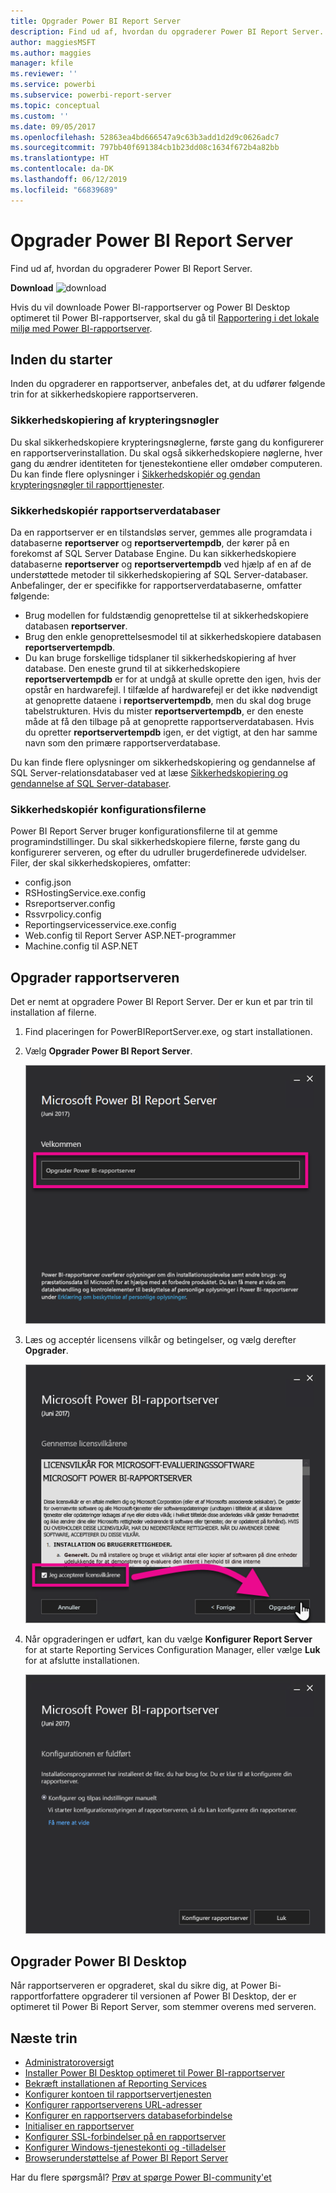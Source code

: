 ```yaml
---
title: Opgrader Power BI Report Server
description: Find ud af, hvordan du opgraderer Power BI Report Server.
author: maggiesMSFT
ms.author: maggies
manager: kfile
ms.reviewer: ''
ms.service: powerbi
ms.subservice: powerbi-report-server
ms.topic: conceptual
ms.custom: ''
ms.date: 09/05/2017
ms.openlocfilehash: 52863ea4bd666547a9c63b3add1d2d9c0626adc7
ms.sourcegitcommit: 797bb40f691384cb1b23dd08c1634f672b4a82bb
ms.translationtype: HT
ms.contentlocale: da-DK
ms.lasthandoff: 06/12/2019
ms.locfileid: "66839689"
---
```

# <a name="upgrade-power-bi-report-server"></a>Opgrader Power BI Report Server

Find ud af, hvordan du opgraderer Power BI Report Server.

 **Download** ![download](media/upgrade/download.png "download")

Hvis du vil downloade Power BI-rapportserver og Power BI Desktop optimeret til Power BI-rapportserver, skal du gå til [Rapportering i det lokale miljø med Power BI-rapportserver](https://powerbi.microsoft.com/report-server/).

## <a name="before-you-begin"></a>Inden du starter

Inden du opgraderer en rapportserver, anbefales det, at du udfører følgende trin for at sikkerhedskopiere rapportserveren.

### <a name="backing-up-the-encryption-keys"></a>Sikkerhedskopiering af krypteringsnøgler

Du skal sikkerhedskopiere krypteringsnøglerne, første gang du konfigurerer en rapportserverinstallation. Du skal også sikkerhedskopiere nøglerne, hver gang du ændrer identiteten for tjenestekontiene eller omdøber computeren. Du kan finde flere oplysninger i [Sikkerhedskopiér og gendan krypteringsnøgler til rapporttjenester](https://docs.microsoft.com/sql/reporting-services/install-windows/ssrs-encryption-keys-back-up-and-restore-encryption-keys).

### <a name="backing-up-the-report-server-databases"></a>Sikkerhedskopiér rapportserverdatabaser

Da en rapportserver er en tilstandsløs server, gemmes alle programdata i databaserne **reportserver** og **reportservertempdb**, der kører på en forekomst af SQL Server Database Engine. Du kan sikkerhedskopiere databaserne **reportserver** og **reportservertempdb** ved hjælp af en af de understøttede metoder til sikkerhedskopiering af SQL Server-databaser. Anbefalinger, der er specifikke for rapportserverdatabaserne, omfatter følgende:

* Brug modellen for fuldstændig genoprettelse til at sikkerhedskopiere databasen **reportserver**.
* Brug den enkle genoprettelsesmodel til at sikkerhedskopiere databasen **reportservertempdb**.
* Du kan bruge forskellige tidsplaner til sikkerhedskopiering af hver database. Den eneste grund til at sikkerhedskopiere **reportservertempdb** er for at undgå at skulle oprette den igen, hvis der opstår en hardwarefejl. I tilfælde af hardwarefejl er det ikke nødvendigt at genoprette dataene i **reportservertempdb**, men du skal dog bruge tabelstrukturen. Hvis du mister **reportservertempdb**, er den eneste måde at få den tilbage på at genoprette rapportserverdatabasen. Hvis du opretter **reportservertempdb** igen, er det vigtigt, at den har samme navn som den primære rapportserverdatabase.

Du kan finde flere oplysninger om sikkerhedskopiering og gendannelse af SQL Server-relationsdatabaser ved at læse [Sikkerhedskopiering og gendannelse af SQL Server-databaser](https://docs.microsoft.com/sql/relational-databases/backup-restore/back-up-and-restore-of-sql-server-databases).

### <a name="backing-up-the-configuration-files"></a>Sikkerhedskopiér konfigurationsfilerne

Power BI Report Server bruger konfigurationsfilerne til at gemme programindstillinger. Du skal sikkerhedskopiere filerne, første gang du konfigurerer serveren, og efter du udruller brugerdefinerede udvidelser. Filer, der skal sikkerhedskopieres, omfatter:

* config.json
* RSHostingService.exe.config
* Rsreportserver.config
* Rssvrpolicy.config
* Reportingservicesservice.exe.config
* Web.config til Report Server ASP.NET-programmer
* Machine.config til ASP.NET

## <a name="upgrade-the-report-server"></a>Opgrader rapportserveren

Det er nemt at opgradere Power BI Report Server. Der er kun et par trin til installation af filerne.

1. Find placeringen for PowerBIReportServer.exe, og start installationen.

2. Vælg **Opgrader Power BI Report Server**.

    ![Opgrader Power BI-rapportserver](media/upgrade/reportserver-upgrade1.png "Opgrader Power BI-rapportserver")

3. Læs og acceptér licensens vilkår og betingelser, og vælg derefter **Opgrader**.

    ![Licensaftale](media/upgrade/reportserver-upgrade-eula.png "Licensaftale")

4. Når opgraderingen er udført, kan du vælge **Konfigurer Report Server** for at starte Reporting Services Configuration Manager, eller vælge **Luk** for at afslutte installationen.

    ![Opgrader konfiguration](media/upgrade/reportserver-upgrade-configure.png)

## <a name="upgrade-power-bi-desktop"></a>Opgrader Power BI Desktop

Når rapportserveren er opgraderet, skal du sikre dig, at Power Bi-rapportforfattere opgraderer til versionen af Power BI Desktop, der er optimeret til Power Bi Report Server, som stemmer overens med serveren.

## <a name="next-steps"></a>Næste trin

* [Administratoroversigt](admin-handbook-overview.md)  
* [Installer Power BI Desktop optimeret til Power BI-rapportserver](install-powerbi-desktop.md)  
* [Bekræft installationen af Reporting Services](https://docs.microsoft.com/sql/reporting-services/install-windows/verify-a-reporting-services-installation)  
* [Konfigurer kontoen til rapportservertjenesten](https://docs.microsoft.com/sql/reporting-services/install-windows/configure-the-report-server-service-account-ssrs-configuration-manager)  
* [Konfigurer rapportserverens URL-adresser](https://docs.microsoft.com/sql/reporting-services/install-windows/configure-report-server-urls-ssrs-configuration-manager)  
* [Konfigurer en rapportservers databaseforbindelse](https://docs.microsoft.com/sql/reporting-services/install-windows/configure-a-report-server-database-connection-ssrs-configuration-manager)  
* [Initialiser en rapportserver](https://docs.microsoft.com/sql/reporting-services/install-windows/ssrs-encryption-keys-initialize-a-report-server)  
* [Konfigurer SSL-forbindelser på en rapportserver](https://docs.microsoft.com/sql/reporting-services/security/configure-ssl-connections-on-a-native-mode-report-server)  
* [Konfigurer Windows-tjenestekonti og -tilladelser](https://docs.microsoft.com/sql/database-engine/configure-windows/configure-windows-service-accounts-and-permissions)  
* [Browserunderstøttelse af Power BI Report Server](browser-support.md)

Har du flere spørgsmål? [Prøv at spørge Power BI-community'et](https://community.powerbi.com/)